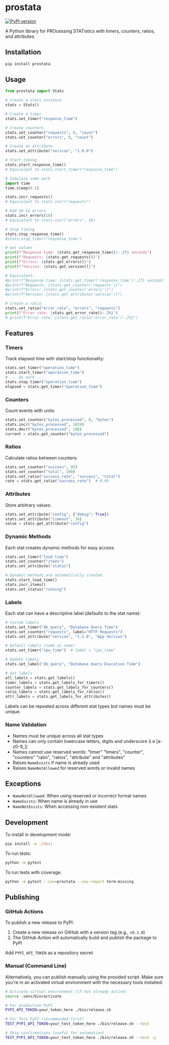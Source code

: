 # prostata

[![PyPI version](https://badge.fury.io/py/prostata.svg)](https://pypi.org/project/prostata/)

A Python library for PROcessing STATistics with timers, counters, ratios, and attributes.

## Installation

```bash
pip install prostata
```

## Usage

```python
from prostata import Stats

# Create a stats instance
stats = Stats()

# Create a timer
stats.set_timer("response_time")

# Create counters
stats.set_counter("requests", 0, "count")
stats.set_counter("errors", 0, "count")

# Create an attribute
stats.set_attribute("version", "1.0.0")

# Start timing
stats.start_response_time()  
# Equivalent to stats.start_timer("response_time")

# Simulate some work
import time
time.sleep(0.1)

stats.incr_requests()        
# Equivalent to stats.incr("requests")

# Add 10 to errors
stats.incr_errors(10)
# Equivalent to stats.incr("errors", 10)

# Stop timing
stats.stop_response_time()
#stats.stop_timer("response_time")

# Get values
print(f"Response time: {stats.get_response_time()):.2f} seconds")
print(f"Requests: {stats.get_requests()}")
print(f"Errors: {stats.get_errors()}")
print(f"Version: {stats.get_version()}")

# Equivalent:
#print(f"Response time: {stats.get_timer('response_time'):.2f} seconds")
#print(f"Requests: {stats.get_counter('requests')}")
#print(f"Errors: {stats.get_counter('errors')}")
#print(f"Version: {stats.get_attribute('version')}")

# Create a ratio
stats.set_ratio("error_rate", "errors", "requests")
print(f"Error rate: {stats.get_error_rate():.2%}")
# print(f"Error rate: {stats.get_ratio('error_rate'):.2%}")

```

## Features

### Timers
Track elapsed time with start/stop functionality:

```python
stats.set_timer("operation_time")
stats.start_timer("operation_time")
# ... do work ...
stats.stop_timer("operation_time")
elapsed = stats.get_timer("operation_time")
```

### Counters
Count events with units:

```python
stats.set_counter("bytes_processed", 0, "bytes")
stats.incr("bytes_processed", 1024)
stats.decr("bytes_processed", 100)
current = stats.get_counter("bytes_processed")
```

### Ratios
Calculate ratios between counters:

```python
stats.set_counter("success", 95)
stats.set_counter("total", 100)
stats.set_ratio("success_rate", "success", "total")
rate = stats.get_ratio("success_rate")  # 0.95
```

### Attributes
Store arbitrary values:

```python
stats.set_attribute("config", {"debug": True})
stats.set_attribute("timeout", 30)
value = stats.get_attribute("config")
```

### Dynamic Methods
Each stat creates dynamic methods for easy access:

```python
stats.set_timer("load_time")
stats.set_counter("items")
stats.set_attribute("status")

# Dynamic methods are automatically created
stats.start_load_time()
stats.incr_items()
stats.set_status("running")
```

### Labels

Each stat can have a descriptive label (defaults to the stat name):

```python
# Custom labels
stats.set_timer("db_query", "Database Query Time")
stats.set_counter("requests", label="HTTP Requests")
stats.set_attribute("version", "1.2.0", "App Version")

# Default labels (same as name)
stats.set_timer("cpu_time")  # label = "cpu_time"

# Update labels
stats.set_label("db_query", "Database Query Execution Time")

# Get labels
all_labels = stats.get_labels()
timer_labels = stats.get_labels_for_timers()
counter_labels = stats.get_labels_for_counters()
ratio_labels = stats.get_labels_for_ratios()
attr_labels = stats.get_labels_for_attributes()
```

Labels can be repeated across different stat types but names must be unique.


### Name Validation
- Names must be unique across all stat types
- Names can only contain lowercase letters, digits and underscore (i.e [a-z0-9_])
- Names cannot use reserved words: "timer" "timers", "counter", "counters" "ratio", "ratios", "attribute" and "attributes"
- Raises `NameExists` if name is already used
- Raises `NameNotAllowed` for reserved words or invalid names

## Exceptions

- `NameNotAllowed`: When using reserved or incorrect format names
- `NameExists`: When name is already in use
- `NameNotExists`: When accessing non-existent stats

## Development

To install in development mode:

```bash
pip install -e .[dev]
```

To run tests:

```bash
python -m pytest
```

To run tests with coverage:

```bash
python -m pytest --cov=prostata --cov-report term-missing
```

## Publishing

### GitHub Actions

To publish a new release to PyPI:
1. Create a new release on GitHub with a version tag (e.g., `v0.1.0`)
2. The GitHub Action will automatically build and publish the package to PyPI

Add `PYPI_API_TOKEN` as a repository secret.  

### Manual (Command Line)

Alternatively, you can publish manually using the provided script. Make sure you're in an activated virtual environment with the necessary tools installed:

```bash
# Activate virtual environment (if not already active)
source .venv/bin/activate

# For production PyPI
PYPI_API_TOKEN=your_token_here ./bin/release.sh

# For Test PyPI (recommended first)
TEST_PYPI_API_TOKEN=your_test_token_here ./bin/release.sh --test

# Skip confirmations (useful for automation)
TEST_PYPI_API_TOKEN=your_test_token_here ./bin/release.sh --test -y
```
